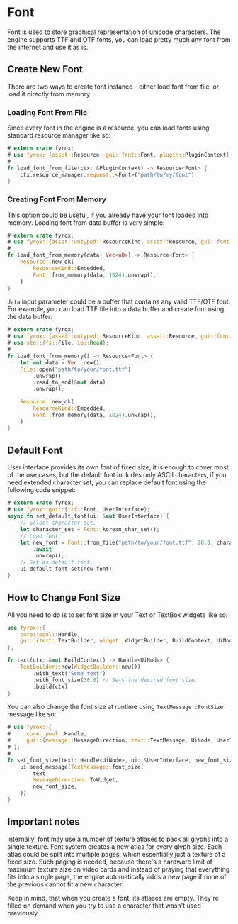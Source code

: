 # Font

Font is used to store graphical representation of unicode characters. The engine supports TTF and OTF fonts, 
you can load pretty much any font from the internet and use it as is.

## Create New Font

There are two ways to create font instance - either load font from file, or load it directly from memory.

### Loading Font From File

Since every font in the engine is a resource, you can load fonts using standard resource manager like so:

```rust ,no_run,edition2018
# extern crate fyrox;
# use fyrox::{asset::Resource, gui::font::Font, plugin::PluginContext};
# 
fn load_font_from_file(ctx: &PluginContext) -> Resource<Font> {
    ctx.resource_manager.request::<Font>("path/to/my/font")
}
```

### Creating Font From Memory

This option could be useful, if you already have your font loaded into memory. Loading font from data buffer is 
very simple:

```rust ,no_run
# extern crate fyrox;
# use fyrox::{asset::untyped::ResourceKind, asset::Resource, gui::font::Font};
# 
fn load_font_from_memory(data: Vec<u8>) -> Resource<Font> {
    Resource::new_ok(
        ResourceKind::Embedded,
        Font::from_memory(data, 1024).unwrap(),
    )
}
```

`data` input parameter could be a buffer that contains any valid TTF/OTF font. For example, you can load TTF file into
a data buffer and create font using the data buffer:

```rust ,no_run
# extern crate fyrox;
# use fyrox::{asset::untyped::ResourceKind, asset::Resource, gui::font::Font};
# use std::{fs::File, io::Read};
# 
fn load_font_from_memory() -> Resource<Font> {
    let mut data = Vec::new();
    File::open("path/to/your/font.ttf")
        .unwrap()
        .read_to_end(&mut data)
        .unwrap();

    Resource::new_ok(
        ResourceKind::Embedded,
        Font::from_memory(data, 1024).unwrap(),
    )
}
```

## Default Font

User interface provides its own font of fixed size, it is enough to cover most of the use cases, but the default font
includes only ASCII characters, if you need extended character set, you can replace default font using the following
code snippet:

```rust ,no_run,edition2018
# extern crate fyrox;
# use fyrox::gui::{ttf::Font, UserInterface};
async fn set_default_font(ui: &mut UserInterface) {
    // Select character set.
    let character_set = Font::korean_char_set();
    // Load font.
    let new_font = Font::from_file("path/to/your/font.ttf", 20.0, character_set)
        .await
        .unwrap();
    // Set as default font.
    ui.default_font.set(new_font)
}
```

## How to Change Font Size

All you need to do is to set font size in your Text or TextBox widgets like so: 

```rust ,no_run
use fyrox::{
    core::pool::Handle,
    gui::{text::TextBuilder, widget::WidgetBuilder, BuildContext, UiNode},
};

fn text(ctx: &mut BuildContext) -> Handle<UiNode> {
    TextBuilder::new(WidgetBuilder::new())
        .with_text("Some text")
        .with_font_size(30.0) // Sets the desired font size.
        .build(ctx)
}
```

You can also change the font size at runtime using `TextMessage::FontSize` message like so:

```rust ,no_run
# use fyrox::{
#     core::pool::Handle,
#     gui::{message::MessageDirection, text::TextMessage, UiNode, UserInterface},
# };
# 
fn set_font_size(text: Handle<UiNode>, ui: &UserInterface, new_font_size: f32) {
    ui.send_message(TextMessage::font_size(
        text,
        MessageDirection::ToWidget,
        new_font_size,
    ))
}
```

## Important notes

Internally, font may use a number of texture atlases to pack all glyphs into a single texture. Font system creates
a new atlas for every glyph size. Each atlas could be split into multiple pages, which essentially just a texture
of a fixed size. Such paging is needed, because there's a hardware limit of maximum texture size on video cards and
instead of praying that everything fits into a single page, the engine automatically adds a new page if none of the
previous cannot fit a new character.

Keep in mind, that when you create a font, its atlases are empty. They're filled on demand when you try to use
a character that wasn't used previously. 